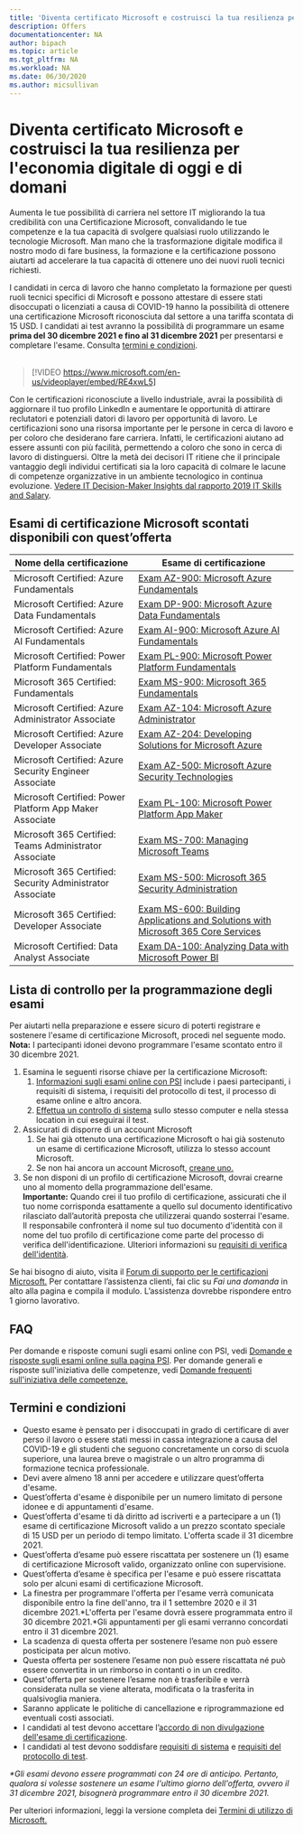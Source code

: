 ```yaml
---
title: 'Diventa certificato Microsoft e costruisci la tua resilienza per l'economia digitale di oggi e di domani | Microsoft Docs'
description: Offers 
documentationcenter: NA 
author: bipach
ms.topic: article
ms.tgt_pltfrm: NA
ms.workload: NA
ms.date: 06/30/2020
ms.author: micsullivan
---
```

# Diventa certificato Microsoft e costruisci la tua resilienza per l'economia digitale di oggi e di domani

Aumenta le tue possibilità di carriera nel settore IT migliorando la tua credibilità con una Certificazione Microsoft, convalidando le tue competenze e la tua capacità di svolgere qualsiasi ruolo utilizzando le tecnologie Microsoft. Man mano che la trasformazione digitale modifica il nostro modo di fare business, la formazione e la certificazione possono aiutarti ad accelerare la tua capacità di ottenere uno dei nuovi ruoli tecnici richiesti.

I candidati in cerca di lavoro che hanno completato la formazione per questi ruoli tecnici specifici di Microsoft e possono attestare di essere stati disoccupati o licenziati a causa di COVID-19 hanno la possibilità di ottenere una certificazione Microsoft riconosciuta dal settore a una tariffa scontata di 15 USD. I candidati ai test avranno la possibilità di programmare un esame **prima del 30 dicembre 2021 e fino al 31 dicembre 2021** per presentarsi e completare l'esame. Consulta [termini e condizioni](#terms-conditions).
<br/>
<br/>

> [!VIDEO https://www.microsoft.com/en-us/videoplayer/embed/RE4xwL5]

Con le certificazioni riconosciute a livello industriale, avrai la possibilità di aggiornare il tuo profilo LinkedIn e aumentare le opportunità di attirare reclutatori e potenziali datori di lavoro per opportunità di lavoro. Le certificazioni sono una risorsa importante per le persone in cerca di lavoro e per coloro che desiderano fare carriera. Infatti, le certificazioni aiutano ad essere assunti con più facilità, permettendo a coloro che sono in cerca di lavoro di distinguersi. Oltre la metà dei decisori IT ritiene che il principale vantaggio degli individui certificati sia la loro capacità di colmare le lacune di competenze organizzative in un ambiente tecnologico in continua evoluzione. [Vedere IT Decision-Maker Insights dal rapporto 2019 IT Skills and Salary](#terms-conditions).

## Esami di certificazione Microsoft scontati disponibili con quest’offerta

| Nome della certificazione | Esame di certificazione |
|-|-|
|Microsoft Certified: Azure Fundamentals|[Exam AZ-900: Microsoft Azure Fundamentals](/learn/certifications/exams/az-900)|
|Microsoft Certified: Azure Data Fundamentals|[Exam DP-900: Microsoft Azure Data Fundamentals](/learn/certifications/exams/dp-900)|
|Microsoft Certified: Azure AI Fundamentals|[Exam AI-900: Microsoft Azure AI Fundamentals](/learn/certifications/exams/ai-900)|
|Microsoft Certified: Power Platform Fundamentals|[Exam PL-900: Microsoft Power Platform Fundamentals](/learn/certifications/exams/pl-900)|
|Microsoft 365 Certified: Fundamentals|[Exam MS-900: Microsoft 365 Fundamentals](/learn/certifications/exams/ms-900)|
|Microsoft Certified: Azure Administrator Associate|[Exam AZ-104: Microsoft Azure Administrator](/learn/certifications/exams/az-104)|
|Microsoft Certified: Azure Developer Associate|[Exam AZ-204: Developing Solutions for Microsoft Azure](/learn/certifications/exams/az-204)|
|Microsoft Certified: Azure Security Engineer Associate|[Exam AZ-500: Microsoft Azure Security Technologies](/learn/certifications/exams/az-500)|
|Microsoft Certified: Power Platform App Maker Associate|[Exam PL-100: Microsoft Power Platform App Maker](/learn/certifications/exams/pl-100)|
|Microsoft 365 Certified: Teams Administrator Associate|[Exam MS-700: Managing Microsoft Teams](/learn/certifications/exams/ms-700)|
|Microsoft 365 Certified: Security Administrator Associate|[Exam MS-500: Microsoft 365 Security Administration](/learn/certifications/exams/ms-500)|
|Microsoft 365 Certified: Developer Associate|[Exam MS-600: Building Applications and Solutions with Microsoft 365 Core Services](/learn/certifications/exams/ms-600)|
|Microsoft Certified: Data Analyst Associate|[Exam DA-100: Analyzing Data with Microsoft Power BI](/learn/certifications/exams/da-100)|

## Lista di controllo per la programmazione degli esami

Per aiutarti nella preparazione e essere sicuro di poterti registrare e sostenere l'esame di certificazione Microsoft, procedi nel seguente modo. **Nota:** I partecipanti idonei devono programmare l'esame scontato entro il 30 dicembre 2021.

1. Esamina le seguenti risorse chiave per la certificazione Microsoft:
	1. [Informazioni sugli esami online con PSI](/learn/certifications/online-exams-psi) include i paesi partecipanti, i requisiti di sistema, i requisiti del protocollo di test, il processo di esame online e altro ancora.  
	2. [Effettua un controllo di sistema](https://syscheck.bridge.psiexams.com/) sullo stesso computer e nella stessa location in cui eseguirai il test.
2. Assicurati di disporre di un account Microsoft
	1. Se hai già ottenuto una certificazione Microsoft o hai già sostenuto un esame di certificazione Microsoft, utilizza lo stesso account Microsoft.  
	2. Se non hai ancora un account Microsoft, [creane uno.](https://account.microsoft.com/account/manage-my-account)
3. Se non disponi di un profilo di certificazione Microsoft, dovrai crearne uno al momento della programmazione dell'esame. <br/>**Importante:** Quando crei il tuo profilo di certificazione, assicurati che il tuo nome corrisponda esattamente a quello sul documento identificativo rilasciato dall’autorità preposta che utilizzerai quando sosterrai l'esame. Il responsabile confronterà il nome sul tuo documento d'identità con il nome del tuo profilo di certificazione come parte del processo di verifica dell'identificazione. Ulteriori informazioni su [requisiti di verifica dell'identità](/learn/certifications/online-exams-psi#identity-verification-requirements).

Se hai bisogno di aiuto, visita il [Forum di supporto per le certificazioni Microsoft.](https://aka.ms/mcpforum) Per contattare l’assistenza clienti, fai clic su *Fai una domanda* in alto alla pagina e compila il modulo. L’assistenza dovrebbe rispondere entro 1 giorno lavorativo.

## FAQ

Per domande e risposte comuni sugli esami online con PSI, vedi [Domande e risposte sugli esami online sulla pagina PSI](/learn/certifications/online-exams-psi#frequently-asked-questions). Per domande generali e risposte sull'iniziativa delle competenze, vedi [Domande frequenti sull'iniziativa delle competenze.](https://aka.ms/JobSeekerFAQ)

## <a name="terms-conditions"></a> Termini e condizioni

- Questo esame è pensato per i disoccupati in grado di certificare di aver perso il lavoro o essere stati messi in cassa integrazione a causa del COVID-19 e gli studenti che seguono concretamente un corso di scuola superiore, una laurea breve o magistrale o un altro programma di formazione tecnica professionale.
- Devi avere almeno 18 anni per accedere e utilizzare quest’offerta d'esame.
- Quest’offerta d'esame è disponibile per un numero limitato di persone idonee e di appuntamenti d'esame.
- Quest’offerta d'esame ti dà diritto ad iscriverti e a partecipare a un (1) esame di certificazione Microsoft valido a un prezzo scontato speciale di 15 USD per un periodo di tempo limitato. L'offerta scade il 31 dicembre 2021.
- Quest’offerta d’esame può essere riscattata per sostenere un (1) esame di certificazione Microsoft valido, organizzato online con supervisione.
- Quest’offerta d’esame è specifica per l'esame e può essere riscattata solo per alcuni esami di certificazione Microsoft.
- La finestra per programmare l'offerta per l'esame verrà comunicata disponibile entro la fine dell'anno, tra il 1 settembre 2020 e il 31 dicembre 2021.&#42;L'offerta per l'esame dovrà essere programmata entro il 30 dicembre 2021.&#42;Gli appuntamenti per gli esami verranno concordati entro il 31 dicembre 2021.
- La scadenza di questa offerta per sostenere l’esame non può essere posticipata per alcun motivo.
- Questa offerta per sostenere l’esame non può essere riscattata né può essere convertita in un rimborso in contanti o in un credito.
- Quest'offerta per sostenere l’esame non è trasferibile e verrà considerata nulla se viene alterata,  modificata o la trasferita in qualsivoglia maniera.
- Saranno applicate le politiche di cancellazione e riprogrammazione ed eventuali costi associati.
- I candidati al test devono accettare l’[accordo di non divulgazione dell'esame di certificazione](/learn/certifications/certification-exam-policies#non-disclosure-agreement).
- I candidati al test devono soddisfare [requisiti di sistema](/learn/certifications/online-exams-psi#system-requirements) e [requisiti del protocollo di test](/learn/certifications/online-exams-psi#testing-protocol-requirements).

*&#42;Gli esami devono essere programmati con 24 ore di anticipo. Pertanto, qualora si volesse sostenere un esame l'ultimo giorno dell'offerta, ovvero il 31 dicembre 2021, bisognerà programmare entro il 30 dicembre 2021.*

Per ulteriori informazioni, leggi la versione completa dei [Termini di utilizzo di Microsoft.](https://www.microsoft.com/en-us/legal/intellectualproperty/copyright/default.aspx)
